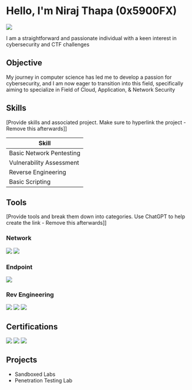 # Hello, I'm Niraj Thapa (0x5900FX)
<a href="https://www.linkedin.com/in/Niraj-0x5900FX"><img src="https://img.shields.io/badge/-LinkedIn-0072b1?&style=for-the-badge&logo=linkedin&logoColor=white" /></a>


I am a straightforward and passionate individual with a keen interest in cybersecurity and CTF challenges

## Objective

My journey in computer science has led me to develop a passion for cybersecurity, and I am now eager to transition into this field, specifically aiming to specialize in Field of Cloud, Application, & Network Security

## Skills
[Provide skills and associated project. Make sure to hyperlink the project - Remove this afterwards]]

| Skill                                  | 
|----------------------------------------|
| Basic Network Pentesting               | 
| Vulnerability Assessment               |
| Reverse Engineering                    |
| Basic Scripting                        |

## Tools
[Provide tools and break them down into categories. Use ChatGPT to help create the link - Remove this afterwards]]

### Network
<div>
    <img src="https://img.shields.io/badge/-Wireshark-1679A7?&style=for-the-badge&logo=Wireshark&logoColor=white" />
    <img src="https://img.shields.io/badge/-Nmap-4682B4?&style=for-the-badge&logo=Nmap&logoColor=white" />
</div>

### Endpoint
<div>
    <img src="https://img.shields.io/badge/-Microsoft_Defender_for_Endpoint-00A4EF?&style=for-the-badge&logo=Microsoft&logoColor=white" />
</div>

### Rev Engineering
<div>
  <img src="https://img.shields.io/badge/-Ghidra-FF4500?&style=for-the-badge&logo=Ghidra&logoColor=white" />
  <img src="https://img.shields.io/badge/-JADX-007ACC?&style=for-the-badge&logo=JADX&logoColor=white" />
  <img src="https://img.shields.io/badge/-Android%20Studio-3DDC84?&style=for-the-badge&logo=Android%20Studio&logoColor=white" />

</div>

## Certifications
<div>
<img src="https://img.shields.io/badge/Certified%20in%20Cybersecurity%20(CC)-007ACC?style=for-the-badge" />
<img src="https://img.shields.io/badge/Google-Cybersecurity%20Specialization-4285F4?style=for-the-badge" />
<img src="https://img.shields.io/badge/Junior%20Penetration%20Tester-TryHackMe-00CC66?style=for-the-badge" />
</div>

## Projects
- Sandboxed Labs
- Penetration Testing Lab
